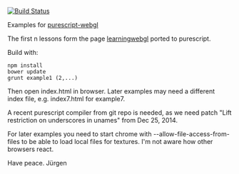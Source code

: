 [![Build Status](https://travis-ci.org/jutaro/purescript-webgl-examples.svg?branch=master)](https://travis-ci.org/jutaro/purescript-webgl-examples)

Examples for [purescript-webgl](https://github.com/jutaro/purescript-webgl)

The first n lessons form the page [learningwebgl](http://learningwebgl.com/blog/) ported to
purescript.

Build with:
~~~
npm install
bower update
grunt example1 (2,...)
~~~

Then open index.html in browser. Later examples may need a different index file, 
e.g. index7.html for example7.

A recent purescript compiler from git repo is needed, as we need patch 
"Lift restriction on underscores in unames" from Dec 25, 2014.

For later examples you need to start chrome with --allow-file-access-from-files 
to be able to load local files for textures. I'm not aware how other browsers react.

Have peace.
Jürgen



